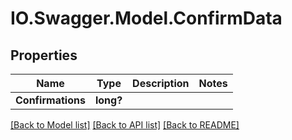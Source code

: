 # IO.Swagger.Model.ConfirmData
## Properties

Name | Type | Description | Notes
------------ | ------------- | ------------- | -------------
**Confirmations** | **long?** |  | 

[[Back to Model list]](../README.md#documentation-for-models) [[Back to API list]](../README.md#documentation-for-api-endpoints) [[Back to README]](../README.md)

